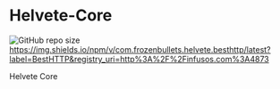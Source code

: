 # Helvete-Core
![GitHub repo size](https://img.shields.io/github/repo-size/Dani-Scopely/Helvete-Core) https://img.shields.io/npm/v/com.frozenbullets.helvete.besthttp/latest?label=BestHTTP&registry_uri=http%3A%2F%2Finfusos.com%3A4873
 
Helvete Core 
